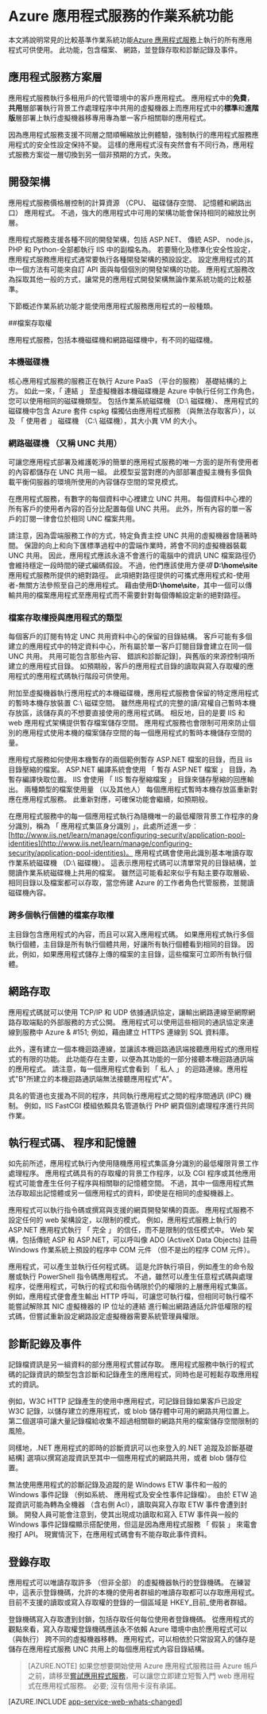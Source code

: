 <properties 
    pageTitle="Azure 應用程式服務的作業系統功能" 
    description="深入了解 OS 功能可用於 web 應用程式、 行動應用程式 backends 和 Azure 應用程式服務的 API 應用程式" 
    services="app-service" 
    documentationCenter="" 
    authors="cephalin" 
    manager="wpickett" 
    editor="mollybos"/>

<tags 
    ms.service="app-service" 
    ms.workload="web" 
    ms.tgt_pltfrm="na" 
    ms.devlang="na" 
    ms.topic="article" 
    ms.date="07/01/2016" 
    ms.author="cephalin"/>

# <a name="operating-system-functionality-on-azure-app-service"></a>Azure 應用程式服務的作業系統功能 #

本文將說明常見的比較基準作業系統功能[Azure 應用程式服務](http://go.microsoft.com/fwlink/?LinkId=529714)上執行的所有應用程式可供使用。 此功能，包含檔案、 網路，並登錄存取和診斷記錄及事件。 

<a id="tiers"></a>
## <a name="app-service-plan-tiers"></a>應用程式服務方案層

應用程式服務執行多租用戶的代管環境中的客戶應用程式。 應用程式中的**免費**，**共用**層部署執行背景工作處理程序中共用的虛擬機器上而應用程式中的**標準**和**進階版**層部署上執行虛擬機器移專用專為單一客戶相關聯的應用程式。

因為應用程式服務支援不同層之間順暢縮放比例體驗，強制執行的應用程式服務應用程式的安全性設定保持不變。 這樣的應用程式沒有突然會有不同行為，應用程式服務方案從一層切換到另一個非預期的方式，失敗。

<a id="developmentframeworks"></a>
## <a name="development-frameworks"></a>開發架構

應用程式服務價格層控制的計算資源 （CPU、 磁碟儲存空間、 記憶體和網路出口） 應用程式。 不過，強大的應用程式中可用的架構功能會保持相同的縮放比例層。

應用程式服務支援各種不同的開發架構，包括 ASP.NET、 傳統 ASP、 node.js，PHP 和 Python-全部都執行 IIS 中的副檔名為。 若要簡化及標準化安全性設定，應用程式服務應用程式通常要執行各種開發架構的預設設定。 設定應用程式的其中一個方法有可能來自訂 API 面與每個個別的開發架構的功能。 應用程式服務改為採取其他一般的方式，讓常見的應用程式開發架構無論作業系統功能的比較基準。

下節概述作業系統功能才能使用應用程式服務應用程式的一般種類。

<a id="FileAccess"></a>
##<a name="file-access"></a>檔案存取權

應用程式服務，包括本機磁碟機和網路磁碟機中，有不同的磁碟機。

<a id="LocalDrives"></a>
### <a name="local-drives"></a>本機磁碟機

核心應用程式服務的服務正在執行 Azure PaaS （平台的服務） 基礎結構的上方。 如此一來，「 連結 」 至虛擬機器本機磁碟機是 Azure 中執行任何工作角色，您可以使用相同的磁碟機類型。 包括作業系統磁碟機 （D:\ 磁碟機）、 應用程式的磁碟機中包含 Azure 套件 cspkg 檔獨佔由應用程式服務 （與無法存取客戶），以及 「 使用者 」 磁碟機 （C:\ 磁碟機），其大小異 VM 的大小。

<a id="NetworkDrives"></a>
### <a name="network-drives-aka-unc-shares"></a>網路磁碟機 （又稱 UNC 共用）

可讓您應用程式部署及維護乾淨的簡單的應用程式服務的唯一方面的是所有使用者的內容都儲存在 UNC 共用一組。 此模型妥當對應的內部部署虛擬主機有多個負載平衡伺服器的環境所使用的內容儲存空間的常見模式。 

在應用程式服務，有數字的每個資料中心裡建立 UNC 共用。 每個資料中心裡的所有客戶的使用者內容的百分比配置每個 UNC 共用。 此外，所有內容的單一客戶的訂閱一律會位於相同 UNC 檔案共用。 

請注意，因為雲端服務工作的方式，特定負責主控 UNC 共用的虛擬機器會隨著時間。 保證的向上和向下匯標準過程中的雲端作業時，將會不同的虛擬機器裝載 UNC 共用。 因此，應用程式應該永遠不會進行的電腦中的資訊 UNC 檔案路徑仍會維持穩定一段時間的硬式編碼假設。 不過，他們應該使用方便*項* **D:\home\site**應用程式服務所提供的絕對路徑。 此項絕對路徑提供的可攜式應用程式和-使用者-無關方法參照至自己的應用程式。 藉由使用**D:\home\site**，其中一個可以傳輸共用的檔案應用程式至應用程式而不需要針對每個傳輸設定新的絕對路徑。

<a id="TypesOfFileAccess"></a>
### <a name="types-of-file-access-granted-to-an-app"></a>檔案存取權授與應用程式的類型

每個客戶的訂閱有特定 UNC 共用資料中心的保留的目錄結構。 客戶可能有多個建立的應用程式中的特定資料中心，所有屬於單一客戶訂閱目錄會建立在同一個 UNC 共用。 共用可能包含那些內容、 錯誤和診斷記錄]，與舊版的來源控制項所建立的應用程式目錄。 如預期般，客戶的應用程式目錄的讀取與寫入存取權的應用程式的應用程式碼執行階段可供使用。

附加至虛擬機器執行應用程式的本機磁碟機，應用程式服務會保留的特定應用程式的暫時本機存放裝置 C:\ 磁碟空間。 雖然應用程式的完整的讀/寫權自己暫時本機存放區，該儲存真的不想要直接使用的應用程式碼。 相反地，目的是要 IIS 和 web 應用程式架構提供暫存檔案儲存空間。 應用程式服務也會限制可用來防止個別的應用程式使用本機的檔案儲存空間的每一個應用程式的暫時本機儲存空間的量。

應用程式服務如何使用本機暫存的兩個範例暫存 ASP.NET 檔案的目錄，而且 iis 目錄壓縮的檔案。 ASP.NET 編譯系統會使用 「 暫存 ASP.NET 檔案 」 目錄，為暫存編譯快取位置。 IIS 會使用 「 IIS 暫存壓縮檔案 」 目錄來儲存壓縮的回應輸出。 兩種類型的檔案使用量 （以及其他人） 每個應用程式暫時本機存放區重新對應在應用程式服務。 此重新對應，可確保功能會繼續，如預期般。

在應用程式服務中的每一個應用程式執行為隨機唯一的最低權限背景工作程序的身分識別，稱為 「 應用程式集區身分識別 」，此處所述進一步︰ [http://www.iis.net/learn/manage/configuring-security/application-pool-identities](http://www.iis.net/learn/manage/configuring-security/application-pool-identities)。 應用程式碼會使用此識別基本唯讀存取作業系統磁碟機 （D:\ 磁碟機）。 這表示應用程式碼可以清單常見的目錄結構，並閱讀作業系統磁碟機上共用的檔案。 雖然這可能看起來似乎有點主要存取層級、 相同目錄以及檔案都可以存取，當您佈建 Azure 的工作者角色代管服務，並閱讀磁碟機內容。 

<a name="multipleinstances"></a>
### <a name="file-access-across-multiple-instances"></a>跨多個執行個體的檔案存取權

主目錄包含應用程式的內容，而且可以寫入應用程式碼。 如果應用程式執行多個執行個體，主目錄是所有執行個體共用，好讓所有執行個體看到相同的目錄。 因此，例如，如果應用程式儲存上傳的檔案的主目錄，這些檔案可立即所有執行個體。 

<a id="NetworkAccess"></a>
## <a name="network-access"></a>網路存取
應用程式碼就可以使用 TCP/IP 和 UDP 依據通訊協定，讓輸出網路連線至網際網路存取端點的外部服務的方式公開。 應用程式可以使用這些相同的通訊協定來連線到服務中 Azure & #151; 例如，藉由建立 HTTPS 連線到 SQL 資料庫。

此外，還有建立一個本機迴路連線，並讓該本機迴路通訊端接聽應用程式的應用程式的有限的功能。 此功能存在主要，以便為其功能的一部分接聽本機迴路通訊端的應用程式。 請注意，每一個應用程式會看到 「 私人 」 的迴路連線。應用程式"B"所建立的本機迴路通訊端無法接聽應用程式"A"。

具名的管道也支援為不同的程序，共同執行應用程式之間的程序間通訊 (IPC) 機制。 例如，IIS FastCGI 模組依賴具名管道執行 PHP 網頁個別處理程序進行共同作業。


<a id="Code"></a>
## <a name="code-execution-processes-and-memory"></a>執行程式碼、 程序和記憶體
如先前所述，應用程式執行內使用隨機應用程式集區身分識別的最低權限背景工作處理程序。 應用程式碼具有的存取權的背景工作程序，以及 CGI 程序或其他應用程式可能會產生任何子程序與相關聯的記憶體空間。 不過，其中一個應用程式無法存取超出記憶體或另一個應用程式的資料，即使是在相同的虛擬機器上。

應用程式可以執行指令碼或撰寫與支援的網頁開發架構的頁面。 應用程式服務不設定任何的 web 架構設定，以限制的模式。 例如，應用程式服務上執行的 ASP.NET 應用程式執行 「 完全 」 的信任，而不是限制的信任模式中。 Web 架構，包括傳統 ASP 和 ASP.NET，可以呼叫像 ADO (ActiveX Data Objects) 註冊 Windows 作業系統上預設的程序中 COM 元件 （但不是出的程序 COM 元件）。

應用程式，可以產生並執行任何程式碼。 這是允許執行項目，例如產生的命令殼層或執行 PowerShell 指令碼應用程式。 不過，雖然可以產生任意程式碼與處理程序，從應用程式，可執行的程式和指令碼限於仍的權限的上層應用程式集區。 例如，應用程式便會產生輸出 HTTP 呼叫，可讓您可執行檔，但相同可執行檔不能嘗試解除其 NIC 虛擬機器的 IP 位址的連結 進行輸出網路通話允許低權限的程式碼，但嘗試重新設定網路設定虛擬機器需要系統管理員權限。


<a id="Diagnostics"></a>
## <a name="diagnostics-logs-and-events"></a>診斷記錄及事件
記錄檔資訊是另一組資料的部分應用程式嘗試存取。 應用程式服務中執行的程式碼的記錄資訊的類型包含診斷和記錄產生的應用程式，同時也是可輕鬆存取應用程式的資訊。 

例如，W3C HTTP 記錄產生的使用中應用程式，可記錄目錄如果客戶已設定 W3C 記錄，以儲存建立的應用程式，或 blob 儲存體中可用的網路共用位置上。 第二個選項可讓大量記錄檔給收集不超過相關聯的網路共用的檔案儲存空間限制的風險。

同樣地，.NET 應用程式的即時的診斷資訊可以也來登入的.NET 追蹤及診斷基礎結構] 選項以撰寫追蹤資訊至其中一個應用程式的網路共用，或者 blob 儲存位置。

無法使用應用程式的診斷記錄及追蹤的是 Windows ETW 事件和一般的 Windows 事件記錄 （例如系統、 應用程式及安全性事件記錄檔）。 由於 ETW 追蹤資訊可能為轉為全機器 （含右側 Acl），讀取與寫入存取 ETW 事件會遭到封鎖。 開發人員可能會注意到，使其出現成功讀取和寫入 ETW 事件與一般的 Windows 事件記錄檔顯示搭配使用，但這是因為應用程式服務 「 假裝 」 來電會撥打 API。 現實情況下，在應用程式碼會有不能存取此事件資料。

<a id="RegistryAccess"></a>
## <a name="registry-access"></a>登錄存取
應用程式可以唯讀存取許多 （但非全部） 的虛擬機器執行的登錄機碼。 在練習中，這表示登錄機碼，允許的本機的使用者群組的唯讀存取都可以存取應用程式。 目前不支援的讀取或寫入存取權的登錄的一個區域是 HKEY\_目前\_使用者群組。

登錄機碼寫入存取遭到封鎖，包括存取任何每位使用者登錄機碼。 從應用程式的觀點來看，寫入存取權登錄機碼應該永不依賴 Azure 環境中由於應用程式可以 （與執行） 跨不同的虛擬機器移轉。 應用程式，可以相依於只常設寫入的儲存是儲存在應用程式服務 UNC 共用上的每個應用程式內容目錄結構。 

>[AZURE.NOTE] 如果您想要開始使用 Azure 應用程式服務註冊 Azure 帳戶之前，請移至[嘗試應用程式服務](http://go.microsoft.com/fwlink/?LinkId=523751)，可以讓您立即建立短暫入門 web 應用程式在應用程式服務。 必要; 沒有信用卡沒有承諾。

[AZURE.INCLUDE [app-service-web-whats-changed](../../includes/app-service-web-whats-changed.md)]
 
 
